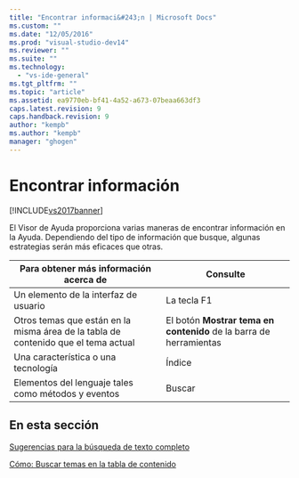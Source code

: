 ```yaml
---
title: "Encontrar informaci&#243;n | Microsoft Docs"
ms.custom: ""
ms.date: "12/05/2016"
ms.prod: "visual-studio-dev14"
ms.reviewer: ""
ms.suite: ""
ms.technology: 
  - "vs-ide-general"
ms.tgt_pltfrm: ""
ms.topic: "article"
ms.assetid: ea9770eb-bf41-4a52-a673-07beaa663df3
caps.latest.revision: 9
caps.handback.revision: 9
author: "kempb"
ms.author: "kempb"
manager: "ghogen"
---
```

# Encontrar informaci&#243;n
[!INCLUDE[vs2017banner](../code-quality/includes/vs2017banner.md)]

El Visor de Ayuda proporciona varias maneras de encontrar información en la Ayuda.  Dependiendo del tipo de información que busque, algunas estrategias serán más eficaces que otras.  
  
|Para obtener más información acerca de|Consulte|  
|--------------------------------------------|--------------|  
|Un elemento de la interfaz de usuario|La tecla F1|  
|Otros temas que están en la misma área de la tabla de contenido que el tema actual|El botón **Mostrar tema en contenido** de la barra de herramientas|  
|Una característica o una tecnología|Índice|  
|Elementos del lenguaje tales como métodos y eventos|Buscar|  
  
## En esta sección  
 [Sugerencias para la búsqueda de texto completo](../ide/full-text-search-tips.md)  
  
 [Cómo: Buscar temas en la tabla de contenido](../ide/how-to-find-topics-in-the-table-of-contents.md)